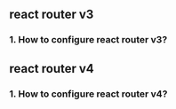 ## react router v3

### 1. How to configure react router v3?

## react router v4

### 1. How to configure react router v4?

